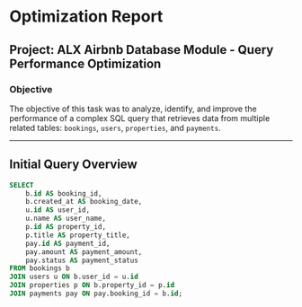 # Optimization Report

## Project: ALX Airbnb Database Module - Query Performance Optimization

### Objective
The objective of this task was to analyze, identify, and improve the performance of a complex SQL query that retrieves data from multiple related tables: `bookings`, `users`, `properties`, and `payments`.

---

## Initial Query Overview

```sql
SELECT
    b.id AS booking_id,
    b.created_at AS booking_date,
    u.id AS user_id,
    u.name AS user_name,
    p.id AS property_id,
    p.title AS property_title,
    pay.id AS payment_id,
    pay.amount AS payment_amount,
    pay.status AS payment_status
FROM bookings b
JOIN users u ON b.user_id = u.id
JOIN properties p ON b.property_id = p.id
JOIN payments pay ON pay.booking_id = b.id;
